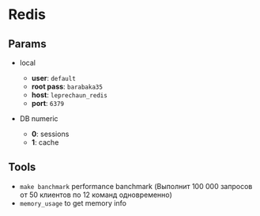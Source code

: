 # Redis

## Params

 * local
   * **user**: `default`
   * **root pass**: `barabaka35`
   * **host**: `leprechaun_redis`
   * **port**: `6379`

 * DB numeric

    * **0**: sessions
    * **1**: cache

## Tools

 * `make banchmark` performance banchmark (Выполнит 100 000 запросов от 50 клиентов по 12 команд одновременно)
 * `memory_usage` to get memory info

